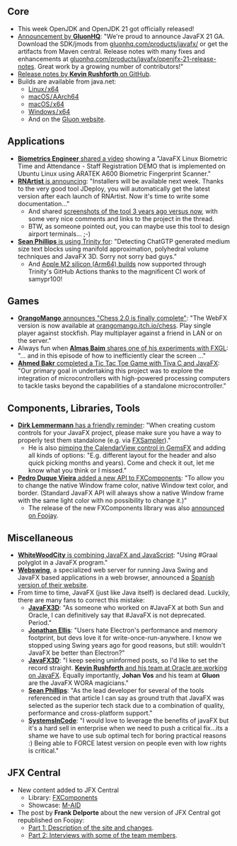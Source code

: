 ## Core

* This week OpenJDK and OpenJDK 21 got officially released!
* [Announcement by **GluonHQ**](https://techhub.social/@gluonhq/111092296190292324): "We're proud to announce JavaFX 21 GA. Download the SDK/jmods from [gluonhq.com/products/javafx/](https://gluonhq.com/products/javafx/) or get the artifacts from Maven central. Release notes with many fixes and enhancements at [gluonhq.com/products/javafx/openjfx-21-release-notes](https://gluonhq.com/products/javafx/openjfx-21-release-notes/). Great work by a growing number of contributors!"
* [Release notes by **Kevin Rushforth** on GitHub](https://github.com/openjdk/jfx/blob/master/doc-files/release-notes-21.md).
* Builds are available from java.net:
  * [Linux / x64](https://download.java.net/java/GA/javafx21/69ca518c413e4df09f6be747a2400cf6/31/GPL/openjfx-21_linux-x64_bin-sdk.tar.gz)
  * [macOS / AArch64](https://download.java.net/java/GA/javafx21/69ca518c413e4df09f6be747a2400cf6/31/GPL/openjfx-21_macos-aarch64_bin-sdk.tar.gz)
  * [macOS / x64](https://download.java.net/java/GA/javafx21/69ca518c413e4df09f6be747a2400cf6/31/GPL/openjfx-21_macos-x64_bin-sdk.tar.gz)
  * [Windows / x64](https://download.java.net/java/GA/javafx21/69ca518c413e4df09f6be747a2400cf6/31/GPL/openjfx-21_windows-x64_bin-sdk.zip)
  * And on the [Gluon website](https://gluonhq.com/products/javafx/).

## Applications

* [**Biometrics Engineer** shared a video](https://twitter.com/Biometrics_Eng/status/1704443412546474137) showing a "JavaFX Linux Biometric Time and Attendance - Staff Registration DEMO that is implemented on Ubuntu Linux using ARATEK A600 Biometric Fingerprint Scanner."
* [**RNArtist** is announcing](https://twitter.com/rnartist_app/status/1702674834193252446): "Installers will be available next week. Thanks to the very good tool JDeploy, you will automatically get the latest version after each launch of RNArtist. Now it's time to write some documentation..."
  * And shared [screenshots of the tool 3 years ago versus now](https://twitter.com/rnartist_app/status/1702641134923583639), with some very nice comments and links to the project in the thread.
  * BTW, as someone pointed out, you can maybe use this tool to design airport terminals... ;-)
* [**Sean Phillips** is using Trinity for](https://twitter.com/SeanMiPhillips/status/1703038446854345000): "Detecting ChatGTP generated medium size text blocks using manifold approximation, polyhedral volume techniques and JavaFX 3D. Sorry not sorry bad guys."
  * And [Apple M2 silicon (Arm64) builds](https://twitter.com/SeanMiPhillips/status/1703172036669972494) now supported through Trinity's GitHub Actions thanks to the magnificent CI work of samypr100!

## Games

* [**OrangoMango** announces "Chess 2.0 is finally complete"](https://twitter.com/orango_mango/status/1703057689582993815): "The WebFX version is now available at [orangomango.itch.io/chess](https://orangomango.itch.io/chess). Play single player against stockfish. Play multiplayer against a friend in LAN or on the server."
* Always fun when [**Almas Baim** shares one of his experiments with FXGL](https://twitter.com/AlmasBaim/status/1703483255331094569): "... and in this episode of how to inefficiently clear the screen ..."
* [**Ahmed Bakr** completed a Tic Tac Toe Game with Tiva C and JavaFX](https://www.linkedin.com/feed/update/urn:li:activity:7109933250885685248/): "Our primary goal in undertaking this project was to explore the integration of microcontrollers with high-powered processing computers to tackle tasks beyond the capabilities of a standalone microcontroller."

## Components, Libraries, Tools

* [**Dirk Lemmermann** has a friendly reminder](https://twitter.com/dlemmermann/status/1704045289743495407): "When creating custom controls for your JavaFX project, please make sure you have a way to properly test them standalone (e.g. via [FXSampler](https://jfx-central.com/tools/fxsampler))."
  * He is also [pimping the CalendarView control in GemsFX](https://twitter.com/dlemmermann/status/1704846555004502306) and adding all kinds of options: "E.g. different layout for the header and also quick picking months and years). Come and check it out, let me know what you think or I missed."
* [**Pedro Duque Vieira** added a new API to FXComponents](https://twitter.com/P_Duke/status/1704488446138454335): "To allow you to change the native Window frame color, native Window text color, and border. (Standard JavaFX API will always show a native Window frame with the same light color with no possibility to change it.)"
  * The release of the new FXComponents library was also [announced on Foojay](https://foojay.io/today/new-fxcomponents-library-released/).

## Miscellaneous

* [**WhiteWoodCity** is combining JavaFX and JavaScript](https://twitter.com/WhiteWoodCity/status/1704296530117906743): "Using #Graal polyglot in a JavaFX program."
* [**Webswing**](https://twitter.com/Webswing_org), a specialized web server for running Java Swing and JavaFX based applications in a web browser, announced a [Spanish version of their website](https://www.webswing.org/es).
* From time to time, JavaFX (just like Java itself) is declared dead. Luckily, there are many fans to correct this mistake:
  * [**JavaFX3D**](https://twitter.com/JavaFX3D/status/1705089119041593691): "As someone who worked on #JavaFX at both Sun and Oracle, I can definitively say that #JavaFX is not deprecated. Period."
  * [**Jonathan Ellis**](https://twitter.com/spyced/status/1704888013094834602): "Users hate Electron's performance and memory footprint, but devs love it for write-once-run-anywhere. I know we stopped using Swing years ago for good reasons, but still: wouldn't JavaFX be better than Electron?"
  * [**JavaFX3D**](): "I keep seeing uninformed posts, so I'd like to set the record straight. [**Kevin Rushforth** and his team at Oracle are working on JavaFX](https://www.youtube.com/watch?v=FFlVaB8oTi0). Equally importantly, **Johan Vos** and his team at **Gluon** are the JavaFX WORA magicians."
  * [**Sean Phillips**](https://twitter.com/SeanMiPhillips/status/1703401715351904439): "As the lead developer for several of the tools referenced in that article I can say as ground truth that JavaFX was selected as the superior tech stack due to a combination of quality, performance and cross-platform support."
  * [**SystemsInCode**](https://twitter.com/SystemsInCode/status/1704796679340224546): "I would love to leverage the benefits of javaFX but it's a hard sell in enterprise when we need to push a critical fix...its a shame we have to use sub optimal tech for boring practical reasons :) Being able to FORCE latest version on people even with low rights is critical."

## JFX Central

* New content added to JFX Central
  * Library: [FXComponents](https://www.jfx-central.com/libraries/fxcomponents)
  * Showcase: [M-AID](https://www.jfx-central.com/real_world/maid)
* The post by **Frank Delporte** about the new version of JFX Central got republished on Foojay:
  * [Part 1: Description of the site and changes](https://foojay.io/today/new-user-interface-for-jfx-central-the-home-for-all-javafx-information-part-1/).
  * [Part 2: Interviews with some of the team members](https://foojay.io/today/new-user-interface-for-jfx-central-the-home-for-all-javafx-information-part-2/).
